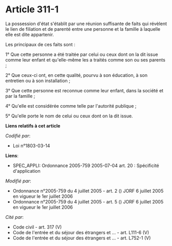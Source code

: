 # Article 311-1

La possession d'état s'établit par une réunion suffisante de faits qui révèlent le lien de filiation et de parenté entre une
personne et la famille à laquelle elle est dite appartenir.

Les principaux de ces faits sont :

1° Que cette personne a été traitée par celui ou ceux dont on la dit issue comme leur enfant et qu'elle-même les a traités
comme son ou ses parents ;

2° Que ceux-ci ont, en cette qualité, pourvu à son éducation, à son entretien ou à son installation ;

3° Que cette personne est reconnue comme leur enfant, dans la société et par la famille ;

4° Qu'elle est considérée comme telle par l'autorité publique ;

5° Qu'elle porte le nom de celui ou ceux dont on la dit issue.

**Liens relatifs à cet article**

_Codifié par_:

  - Loi n°1803-03-14

**Liens**:

  - SPEC_APPLI: Ordonnance 2005-759 2005-07-04 art. 20 : Spécificité d'application

_Modifié par_:

  - Ordonnance n°2005-759 du 4 juillet 2005 - art. 2 () JORF 6 juillet 2005 en vigueur le 1er juillet 2006
  - Ordonnance n°2005-759 du 4 juillet 2005 - art. 5 () JORF 6 juillet 2005 en vigueur le 1er juillet 2006

_Cité par_:

  - Code civil - art. 317 (V)
  - Code de l'entrée et du séjour des étrangers et ... - art. L111-6 (V)
  - Code de l'entrée et du séjour des étrangers et ... - art. L752-1 (V)
